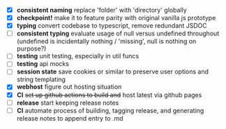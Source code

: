 - [x] **consistent naming** replace 'folder' with 'directory' globally
- [x] **checkpoint!** make it to feature parity with original vanilla js prototype
- [x] **typing** convert codebase to typescript, remove redundant JSDOC
- [ ] **consistent typing** evaluate usage of null versus undefined throughout (undefined is incidentally nothing / 'missing', null is nothing on purpose?)
- [ ] **testing** unit testing, especially in util funcs
- [ ] **testing** api mocks
- [ ] **session state** save cookies or similar to preserve user options and string templating
- [x] **webhost** figure out hosting situation
- [x] **CI** ~~set up github actions to build and~~ host latest via github pages
- [ ] **release** start keeping release notes
- [ ] **CI** automate process of building, tagging release, and generating release notes to append entry to .md
